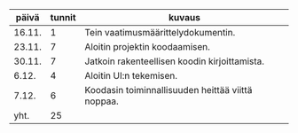 päivä | tunnit | kuvaus
------ | --- | -------
16.11. | 1 | Tein vaatimusmäärittelydokumentin.
23.11. | 7 | Aloitin projektin koodaamisen.
30.11. | 7 | Jatkoin rakenteellisen koodin kirjoittamista.
6.12.  | 4 | Aloitin UI:n tekemisen.
7.12.  | 6 | Koodasin toiminnallisuuden heittää viittä noppaa.
yht. | 25 |

